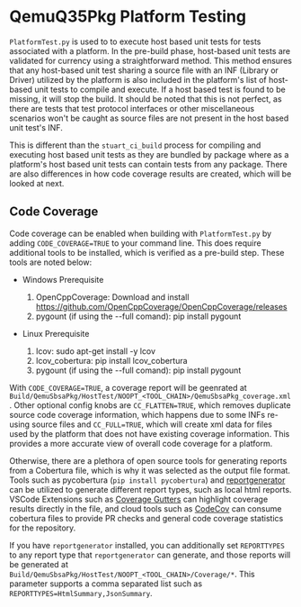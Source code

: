 # QemuQ35Pkg Platform Testing

`PlatformTest.py` is used to to execute host based unit tests for tests associated with a platform. In the pre-build
phase, host-based unit tests are validated for currency using a straightforward method. This method ensures that any
host-based unit test sharing a source file with an INF (Library or Driver) utilized by the platform is also included
in the platform's list of host-based unit tests to compile and execute. If a host based test is found to be missing,
it will stop the build. It should be noted that this is not perfect, as there are tests that test protocol interfaces
or other miscellaneous scenarios won't be caught as source files are not present in the host based unit test's INF.

This is different than the `stuart_ci_build` process for compiling and executing host based unit tests as they are
bundled by package where as a platform's host based unit tests can contain tests from any package. There are also
differences in how code coverage results are created, which will be looked at next.

## Code Coverage

Code coverage can be enabled when building with `PlatformTest.py` by adding `CODE_COVERAGE=TRUE` to your command line.
This does require additional tools to be installed, which is verified as a pre-build step. These tools are noted below:

* Windows Prerequisite

  1. OpenCppCoverage: Download and install <https://github.com/OpenCppCoverage/OpenCppCoverage/releases>
  2. pygount (if using the --full comand): pip install pygount

* Linux Prerequisite

  1. lcov: sudo apt-get install -y lcov
  2. lcov_cobertura: pip install lcov_cobertura
  3. pygount (if using the --full comand): pip install pygount

With `CODE_COVERAGE=TRUE`, a coverage report will be geenrated at
`Build/QemuSbsaPkg/HostTest/NOOPT_<TOOL_CHAIN>/QemuSbsaPkg_coverage.xml`. Other optional config knobs are
`CC_FLATTEN=TRUE`, which removes duplicate source code coverage information, which happens due to some INFs re-using
source files and `CC_FULL=TRUE`, which will create xml data for files used by the platform that does not have existing
coverage information. This provides a more accurate view of overall code coverage for a platform.

Otherwise, there are a plethora of open source tools for generating reports from a Cobertura file, which is why it was
selected as the output file format. Tools such as pycobertura (`pip install pycobertura`) and
[reportgenerator](https://www.nuget.org/packages/dotnet-reportgenerator-globaltool) can be utilized to generate
different report types, such as local html reports. VSCode Extensions such as
[Coverage Gutters](https://marketplace.visualstudio.com/items?itemName=ryanluker.vscode-coverage-gutters) can highlight
coverage results directly in the file, and cloud tools such as [CodeCov](https://about.codecov.io/) can consume
cobertura files to provide PR checks and general code coverage statistics for the repository.

If you have `reportgenerator` installed, you can additionally set `REPORTTYPES` to any report type that
`reportgenerator` can generate, and those reports will be generated at
`Build/QemuSbsaPkg/HostTest/NOOPT_<TOOL_CHAIN>/Coverage/*`. This parameter supports a comma separated list such as
`REPORTTYPES=HtmlSummary,JsonSummary`.
